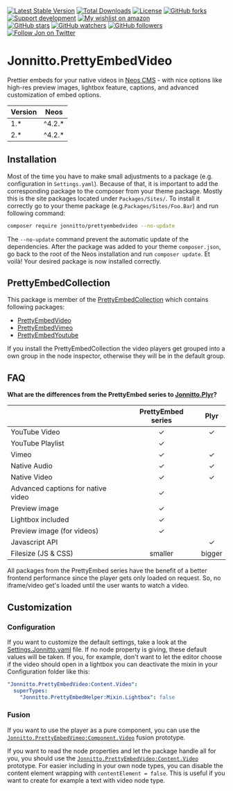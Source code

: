 [![Latest Stable Version](https://poser.pugx.org/jonnitto/prettyembedvideo/v/stable)](https://packagist.org/packages/jonnitto/prettyembedvideo)
[![Total Downloads](https://poser.pugx.org/jonnitto/prettyembedvideo/downloads)](https://packagist.org/packages/jonnitto/prettyembedvideo)
[![License](https://poser.pugx.org/jonnitto/prettyembedvideo/license)](https://packagist.org/packages/jonnitto/prettyembedvideo)
[![GitHub forks](https://img.shields.io/github/forks/jonnitto/Jonnitto.PrettyEmbedVideo.svg?style=social&label=Fork)](https://github.com/jonnitto/Jonnitto.PrettyEmbedVideo/fork)
[![Support development](https://img.shields.io/badge/Donate-PayPal-yellow.svg)](https://www.paypal.me/Jonnitto/20eur)
[![My wishlist on amazon](https://img.shields.io/badge/Wishlist-Amazon-yellow.svg)](https://www.amazon.de/hz/wishlist/ls/2WPGORAVYF39B?&sort=default)  
[![GitHub stars](https://img.shields.io/github/stars/jonnitto/Jonnitto.PrettyEmbedVideo.svg?style=social&label=Stars)](https://github.com/jonnitto/Jonnitto.PrettyEmbedVideo/stargazers)
[![GitHub watchers](https://img.shields.io/github/watchers/jonnitto/Jonnitto.PrettyEmbedVideo.svg?style=social&label=Watch)](https://github.com/jonnitto/Jonnitto.PrettyEmbedVideo/subscription)
[![GitHub followers](https://img.shields.io/github/followers/jonnitto.svg?style=social&label=Follow)](https://github.com/jonnitto/followers)
[![Follow Jon on Twitter](https://img.shields.io/twitter/follow/jonnitto.svg?style=social&label=Follow)](https://twitter.com/jonnitto)

# Jonnitto.PrettyEmbedVideo

Prettier embeds for your native videos in [Neos CMS](https://www.neos.io) - with nice options like high-res preview images, lightbox feature, captions, and advanced customization of embed options.

| Version | Neos    |
| ------- | ------- |
| 1.\*    | ^4.2.\* |
| 2.\*    | ^4.2.\* |

## Installation

Most of the time you have to make small adjustments to a package (e.g. configuration in `Settings.yaml`). Because of that, it is important to add the corresponding package to the composer from your theme package. Mostly this is the site packages located under `Packages/Sites/`. To install it correctly go to your theme package (e.g.`Packages/Sites/Foo.Bar`) and run following command:

```bash
composer require jonnitto/prettyembedvideo --no-update
```

The `--no-update` command prevent the automatic update of the dependencies. After the package was added to your theme `composer.json`, go back to the root of the Neos installation and run `composer update`. Et voilà! Your desired package is now installed correctly.

## PrettyEmbedCollection

This package is member of the [PrettyEmbedCollection](https://github.com/jonnitto/Jonnitto.PrettyembedCollection) which contains following packages:

- [PrettyEmbedVideo](https://github.com/jonnitto/Jonnitto.PrettyEmbedVideo)
- [PrettyEmbedVimeo](https://github.com/jonnitto/Jonnitto.PrettyEmbedVimeo)
- [PrettyEmbedYoutube](https://github.com/jonnitto/Jonnitto.PrettyEmbedYoutube)

If you install the PrettyEmbedCollection the video players get grouped into a own group in the node inspector, otherwise they will be in the default group. 

## FAQ

**What are the differences from the PrettyEmbed series to [Jonnitto.Plyr](https://github.com/jonnitto/Jonnitto.Plyr)?**

|                                    | PrettyEmbed series |  Plyr  |
| ---------------------------------- | :----------------: | :----: |
| YouTube Video                      |         ✓          |   ✓    |
| YouTube Playlist                   |         ✓          |        |
| Vimeo                              |         ✓          |   ✓    |
| Native Audio                       |         ✓          |   ✓    |
| Native Video                       |         ✓          |   ✓    |
| Advanced captions for native video |         ✓          |        |
| Preview image                      |         ✓          |        |
| Lightbox included                  |         ✓          |        |
| Preview image (for videos)         |         ✓          |        |
| Javascript API                     |                    |   ✓    |
| Filesize (JS & CSS)                |      smaller       | bigger |

All packages from the PrettyEmbed series have the benefit of a better frontend performance since the player gets only loaded on request. So, no iframe/video get's loaded until the user wants to watch a video.

## Customization

### Configuration

If you want to customize the default settings, take a look at the [Settings.Jonnitto.yaml](Configuration/Settings.Jonnitto.yaml) file. If no node property is giving, these default values will be taken. If you, for example, don't want to let the editor choose if the video should open in a lightbox you can deactivate the mixin in your Configuration folder like this:

```yaml
"Jonnitto.PrettyEmbedVideo:Content.Video":
  superTypes:
    "Jonnitto.PrettyEmbedHelper:Mixin.Lightbox": false
```

### Fusion

If you want to use the player as a pure component, you can use the [`Jonnitto.PrettyEmbedVimeo:Component.Video`](Resources/Private/Fusion/Component/Video.fusion) fusion prototype.

If you want to read the node properties and let the package handle all for you, you should use the [`Jonnitto.PrettyEmbedVideo:Content.Video`](Resources/Private/Fusion/Content/Video.fusion) prototype. For easier including in your own node types, you can disable the content element wrapping with `contentElement = false`. This is useful if you want to create for example a text with video node type.
